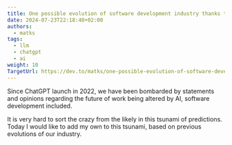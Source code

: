 ```yaml
---
title: One possible evolution of software development industry thanks to LLM
date: 2024-07-23T22:18:40+02:00
authors:
  - matks
tags:
  - llm
  - chatgpt
  - ai
weight: 10
TargetUrl: https://dev.to/matks/one-possible-evolution-of-software-development-industry-thanks-to-llm-1hc7
---
```


Since ChatGPT launch in 2022, we have been bombarded by statements and opinions regarding the future of work being altered by AI, software development included.

It is very hard to sort the crazy from the likely in this tsunami of predictions. Today I would like to add my own to this tsunami, based on previous evolutions of our industry.

<!--more-->
